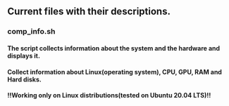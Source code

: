 ## Current files with their descriptions.
### comp_info.sh 
#### The script collects information about the system and the hardware and displays it.
#### Collect information about Linux(operating system), CPU, GPU, RAM and Hard disks.
#### !!Working only on Linux distributions(tested on Ubuntu 20.04 LTS)!!
